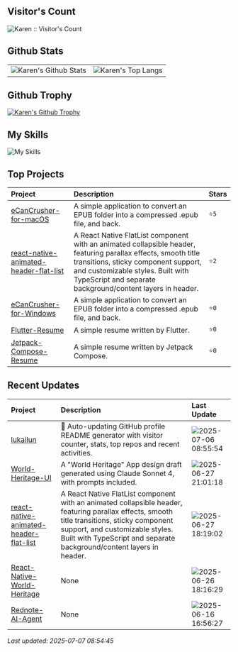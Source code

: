 ## Visitor's Count

<img src="https://profile-counter.glitch.me/lukailun/count.svg" alt="Karen :: Visitor's Count" />

## Github Stats

<table>
  <tr>
    <td>
      <img src="https://github-readme-stats.vercel.app/api?username=lukailun&show_icons=true&hide_border=true" alt="Karen's Github Stats" />
    </td>
    <td>
      <img src="https://github-readme-stats.vercel.app/api/top-langs/?username=lukailun&layout=compact&hide_border=true&langs_count=10" alt="Karen's Top Langs" />
    </td>
  </tr>
</table>

## Github Trophy

<p>
  <a href="https://github.com/ryo-ma/github-profile-trophy"><img src="https://github-profile-trophy.vercel.app/?username=lukailun" alt="Karen's Github Trophy" /></a>
</p>

## My Skills

![My Skills](https://skillicons.dev/icons?i=androidstudio,apple,css,dart,flutter,git,github,githubactions,gitlab,gmail,html,js,kotlin,md,nodejs,npm,pinia,pnpm,py,react,reactivex,redux,sqlite,stackoverflow,sentry,swift,tailwind,ts,vscode,vue)

## Top Projects
|Project|Description|Stars|
|:--|:--|:--|
|[eCanCrusher-for-macOS](https://github.com/lukailun/eCanCrusher-for-macOS)|A simple application to convert an EPUB folder into a compressed .epub file, and back.|`⭐5`|
|[react-native-animated-header-flat-list](https://github.com/lukailun/react-native-animated-header-flat-list)|A React Native FlatList component with an animated collapsible header, featuring parallax effects, smooth title transitions, sticky component support, and customizable styles. Built with TypeScript and separate background/content layers in header.|`⭐2`|
|[eCanCrusher-for-Windows](https://github.com/lukailun/eCanCrusher-for-Windows)|A simple application to convert an EPUB folder into a compressed .epub file, and back.|`⭐0`|
|[Flutter-Resume](https://github.com/lukailun/Flutter-Resume)|A simple resume written by Flutter.|`⭐0`|
|[Jetpack-Compose-Resume](https://github.com/lukailun/Jetpack-Compose-Resume)|A simple resume written by Jetpack Compose.|`⭐0`|

## Recent Updates
|Project|Description|Last Update|
|:--|:--|:--|
|[lukailun](https://github.com/lukailun/lukailun)|🔄 Auto-updating GitHub profile README generator with visitor counter, stats, top repos and recent activities.|![2025-07-06 08:55:54](https://img.shields.io/badge/2025--07--06-08%3A55%3A54-brightgreen?style=flat-square)|
|[World-Heritage-UI](https://github.com/lukailun/World-Heritage-UI)|A "World Heritage" App design draft generated using Claude Sonnet 4, with prompts included.|![2025-06-27 21:01:18](https://img.shields.io/badge/2025--06--27-21%3A01%3A18-brightgreen?style=flat-square)|
|[react-native-animated-header-flat-list](https://github.com/lukailun/react-native-animated-header-flat-list)|A React Native FlatList component with an animated collapsible header, featuring parallax effects, smooth title transitions, sticky component support, and customizable styles. Built with TypeScript and separate background/content layers in header.|![2025-06-27 18:19:02](https://img.shields.io/badge/2025--06--27-18%3A19%3A02-brightgreen?style=flat-square)|
|[React-Native-World-Heritage](https://github.com/lukailun/React-Native-World-Heritage)|None|![2025-06-26 18:16:29](https://img.shields.io/badge/2025--06--26-18%3A16%3A29-brightgreen?style=flat-square)|
|[Rednote-AI-Agent](https://github.com/lukailun/Rednote-AI-Agent)|None|![2025-06-16 16:56:27](https://img.shields.io/badge/2025--06--16-16%3A56%3A27-brightgreen?style=flat-square)|

*Last updated: 2025-07-07 08:54:45*
